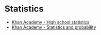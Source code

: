 # Statistics

- [Khan Academy - High school statistics](https://www.khanacademy.org/math/probability)
- [Khan Academy - Statistics and probability](https://www.khanacademy.org/math/statistics-probability)


